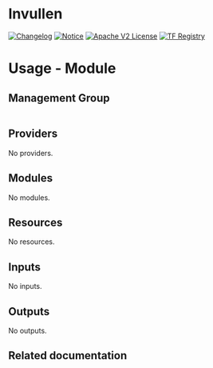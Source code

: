 <!-- BEGIN_TF_DOCS -->
 # Invullen
[![Changelog](https://img.shields.io/badge/changelog-release-green.svg)](https://github.com/sironite/terraform-azurerm-management_group/releases/latest) [![Notice](https://img.shields.io/badge/notice-copyright-yellow.svg)](NOTICE) [![Apache V2 License](https://img.shields.io/badge/license-Apache%20V2-orange.svg)](LICENSE) [![TF Registry](https://img.shields.io/badge/terraform-registry-blue.svg)](https://registry.terraform.io/providers/hashicorp/azurerm/latest/docs/resources/management_group)

# Usage - Module

## Management Group
```hcl

```

## Providers

No providers.

## Modules

No modules.

## Resources

No resources.

## Inputs

No inputs.

## Outputs

No outputs.

## Related documentation
<!-- END_TF_DOCS -->